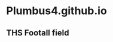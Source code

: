 # Plumbus4.github.io

## THS Footall field

<script src="//360.vizor.io/scripts/embed.js" data-vizorurl="https://360.vizor.io/embed/v/vwpzl" ></script>
